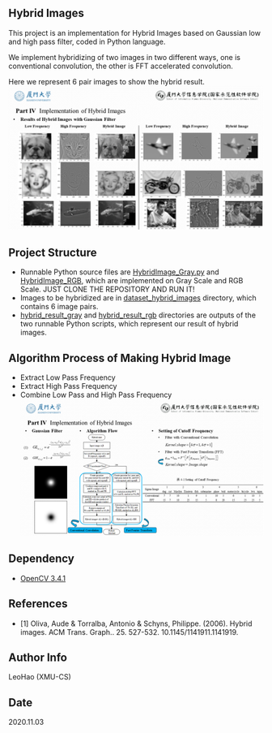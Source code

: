 ## Hybrid Images
This project is an implementation for Hybrid Images based on Gaussian low and high pass filter, coded in Python language.

We implement hybridizing of two images in two different ways, one is conventional convolution, the other is FFT accelerated convolution.

Here we represent 6 pair images to show the hybrid result.
![img_hybird_result](./doc_imgs_folder/hybrid_result.png)

## Project Structure
+ Runnable Python source files are [HybridImage_Gray.py](./HybridImage_Gray.py) and [HybridImage_RGB](./HybridImage_RGB.py), which are implemented on Gray Scale and RGB Scale.
JUST CLONE THE REPOSITORY AND RUN IT!
+ Images to be hybridized are in [dataset_hybrid_images](./dataset_hybrid_images) directory, which contains 6 image pairs.
+ [hybrid_result_gray](./hybrid_result_gray) and [hybrid_result_rgb](./hybrid_result_rgb) directories are outputs of the two runnable Python scripts, which represent our result of hybrid images.

## Algorithm Process of Making Hybrid Image
+ Extract Low Pass Frequency
+ Extract High Pass Frequency
+ Combine Low Pass and High Pass Frequency
![implementation](./doc_imgs_folder/implementation.png)

## Dependency

* [OpenCV 3.4.1](https://opencv.org/opencv-3-4-1/)

## References
* [1] Oliva, Aude & Torralba, Antonio & Schyns, Philippe. (2006). Hybrid images. ACM Trans. Graph.. 25. 527-532. 10.1145/1141911.1141919. 

## Author Info
LeoHao (XMU-CS)

## Date
2020.11.03

